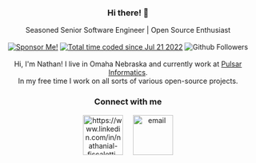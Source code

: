 <h3 align="center">Hi there! 👋</h3>

<p align="center">
    Seasoned Senior Software Engineer | Open Source Enthusiast<br /><br />
    <a href="https://github.com/sponsors/nathan-fiscaletti"><img src="https://img.shields.io/badge/%F0%9F%92%B8-Sponsor%20Me!-blue" alt="Sponsor Me!" /></a>
    <a href="https://wakatime.com/@7fe9ed7e-a6f8-44c6-8930-b42e8682e429"><img src="https://wakatime.com/badge/user/7fe9ed7e-a6f8-44c6-8930-b42e8682e429.svg" alt="Total time coded since Jul 21 2022" /></a>
    <img src="https://img.shields.io/github/followers/nathan-fiscaletti?label=Follow&style=social" alt="Github Followers" /><br /><br />
    Hi, I'm Nathan! I live in Omaha Nebraska and currently work at <a href="https://pulsarinformatics.com/">Pulsar Informatics</a>.<br />In my free time I work on all sorts of various open-source projects.</p>

<h3 align="center">Connect with me</h3>

<p align="center">
<a href="https://www.linkedin.com/in/nathanial-fiscaletti-91120b208" target="_blank"><img align="center" src="https://www.vectorlogo.zone/logos/linkedin/linkedin-ar21.svg" alt="https://www.linkedin.com/in/nathanial-fiscaletti-91120b208" height="80" /></a>
&nbsp; &nbsp;
<a href="mailto:nate.fiscaletti@gmail.com" target="_blank"><img align="center" src="https://www.vectorlogo.zone/logos/gmail/gmail-icon.svg" alt="email" height="80" /></a>
</p>

<!-- ![Metrics](https://metrics.lecoq.io/nathan-fiscaletti) -->

